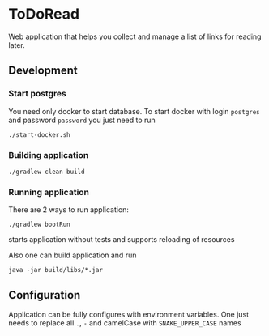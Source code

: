 # ToDoRead

Web application that helps you collect and manage a list of links for reading later.


## Development

### Start postgres

You need only docker to start database. To start docker with login `postgres` and password `password` you just need to run
```
./start-docker.sh
```

### Building application

```
./gradlew clean build
```

### Running application

There are 2 ways to run application:
```
./gradlew bootRun
```
starts application without tests and supports reloading of resources

Also one can build application and run
```
java -jar build/libs/*.jar
```

## Configuration

Application can be fully configures with environment variables. One just needs to replace all `.`, `-` and camelCase with `SNAKE_UPPER_CASE` names
